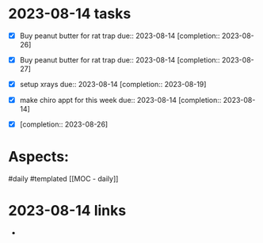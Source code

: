 
# 2023-08-14 tasks

- [x] Buy peanut butter for rat trap due:: 2023-08-14  [completion:: 2023-08-26]
- [x] Buy peanut butter for rat trap due:: 2023-08-14  [completion:: 2023-08-27]
- [x] setup xrays due:: 2023-08-14  [completion:: 2023-08-19]
- [x] make chiro appt for this week due:: 2023-08-14  [completion:: 2023-08-14]
- [x]   [completion:: 2023-08-26]






# Aspects:
#daily #templated
[[MOC - daily]]

# 2023-08-14 links
- 


